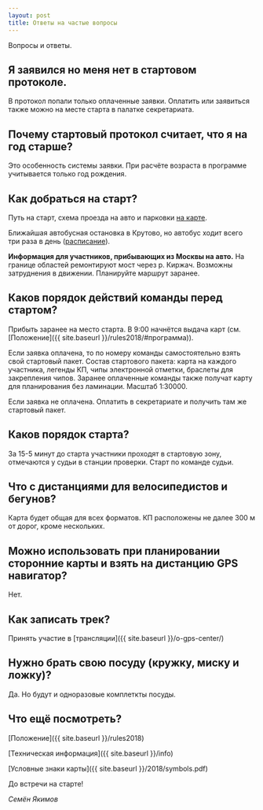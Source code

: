 ```yaml
---
layout: post
title: Ответы на частые вопросы
---
```


Вопросы и ответы.

Я заявился но меня нет в стартовом протоколе.
---

В протокол попали только оплаченные заявки. Оплатить или заявиться также можно на месте старта в палатке секретариата.

Почему стартовый протокол считает, что я на год старше?
---

Это особенность системы заявки. При расчёте возраста в программе учитывается только год рождения.

Как добраться на старт?
---

Путь на старт, схема проезда на авто и парковки [на карте](http://openstreetmap.ru/?mapid=734985174).

Ближайшая автобусная остановка в Крутово, но автобус ходит всего три раза в день ([расписание](https://rasp.yandex.ru/search/?fromId=c10669&toId=s9849504&when=25+августа)).

**Информация для участников, прибывающих из Москвы на авто.**
На границе областей ремонтируют мост через р. Киржач. Возможны затруднения в движении. Планируйте маршрут заранее.

Каков порядок действий команды перед стартом?
---

Прибыть заранее на место старта. В 9:00 начнётся выдача карт (см. [Положение]({{ site.baseurl }}/rules2018/#программа)).

Если заявка оплачена, то по номеру команды самостоятельно взять свой стартовый пакет.
Состав стартового пакета: карта на каждого участника, легенды КП, чипы электронной отметки, браслеты для закрепления чипов.
Заранее оплаченные команды также получат карту для планирования без ламинации. Масштаб 1:30000.

Если заявка не оплачена. Оплатить в секретариате и получить там же стартовый пакет.

Каков порядок старта?
---

За 15-5 минут до старта участники проходят в стартовую зону, отмечаются у судьи в станции проверки. Старт по команде судьи.

Что с дистанциями для велосипедистов и бегунов?
---

Карта будет общая для всех форматов. КП расположены не далее 300 м от дорог, кроме нескольких.

Можно использовать при планировании сторонние карты и взять на дистанцию GPS навигатор?
---

Нет.

Как записать трек?
---

Принять участие в [трансляции]({{ site.baseurl }}/o-gps-center/) 

Нужно брать свою посуду (кружку, миску и ложку)?
---

Да. Но будут и одноразовые комплеткты посуды.

Что ещё посмотреть?
---

[Положение]({{ site.baseurl }}/rules2018)

[Техническая информация]({{ site.baseurl }}/info)

[Условные знаки карты]({{ site.baseurl }}/2018/symbols.pdf)


До встречи на старте!

*Семён Якимов*

